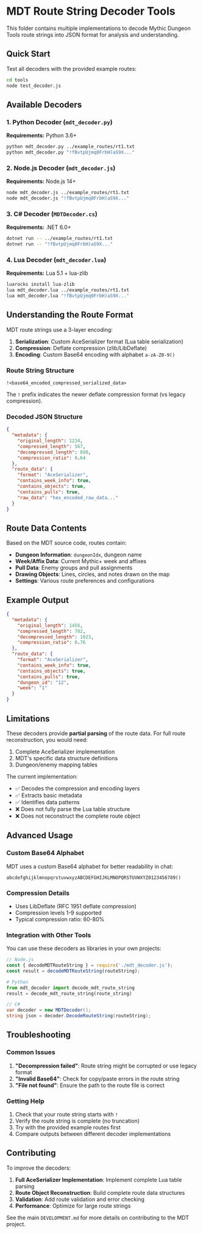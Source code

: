 # MDT Route String Decoder Tools

This folder contains multiple implementations to decode Mythic Dungeon Tools route strings into JSON format for analysis and understanding.

## Quick Start

Test all decoders with the provided example routes:

```bash
cd tools
node test_decoder.js
```

## Available Decoders

### 1. Python Decoder (`mdt_decoder.py`)
**Requirements:** Python 3.6+
```bash
python mdt_decoder.py ../example_routes/rt1.txt
python mdt_decoder.py "!fBvtpUjmq0FrbH)aS9X..."
```

### 2. Node.js Decoder (`mdt_decoder.js`)
**Requirements:** Node.js 14+
```bash
node mdt_decoder.js ../example_routes/rt1.txt
node mdt_decoder.js "!fBvtpUjmq0FrbH)aS9X..."
```

### 3. C# Decoder (`MDTDecoder.cs`)
**Requirements:** .NET 6.0+
```bash
dotnet run -- ../example_routes/rt1.txt
dotnet run -- "!fBvtpUjmq0FrbH)aS9X..."
```

### 4. Lua Decoder (`mdt_decoder.lua`)
**Requirements:** Lua 5.1 + lua-zlib
```bash
luarocks install lua-zlib
lua mdt_decoder.lua ../example_routes/rt1.txt
lua mdt_decoder.lua "!fBvtpUjmq0FrbH)aS9X..."
```

## Understanding the Route Format

MDT route strings use a 3-layer encoding:

1. **Serialization**: Custom AceSerializer format (Lua table serialization)
2. **Compression**: Deflate compression (zlib/LibDeflate)
3. **Encoding**: Custom Base64 encoding with alphabet `a-zA-Z0-9()`

### Route String Structure

```
!<base64_encoded_compressed_serialized_data>
```

The `!` prefix indicates the newer deflate compression format (vs legacy compression).

### Decoded JSON Structure

```json
{
  "metadata": {
    "original_length": 1234,
    "compressed_length": 567,
    "decompressed_length": 890,
    "compression_ratio": 0.64
  },
  "route_data": {
    "format": "AceSerializer",
    "contains_week_info": true,
    "contains_objects": true,
    "contains_pulls": true,
    "raw_data": "hex_encoded_raw_data..."
  }
}
```

## Route Data Contents

Based on the MDT source code, routes contain:

- **Dungeon Information**: `dungeonIdx`, dungeon name
- **Week/Affix Data**: Current Mythic+ week and affixes
- **Pull Data**: Enemy groups and pull assignments
- **Drawing Objects**: Lines, circles, and notes drawn on the map
- **Settings**: Various route preferences and configurations

## Example Output

```json
{
  "metadata": {
    "original_length": 1456,
    "compressed_length": 782,
    "decompressed_length": 1023,
    "compression_ratio": 0.76
  },
  "route_data": {
    "format": "AceSerializer",
    "contains_week_info": true,
    "contains_objects": true,
    "contains_pulls": true,
    "dungeon_id": "12",
    "week": "1"
  }
}
```

## Limitations

These decoders provide **partial parsing** of the route data. For full route reconstruction, you would need:

1. Complete AceSerializer implementation
2. MDT's specific data structure definitions
3. Dungeon/enemy mapping tables

The current implementation:
- ✅ Decodes the compression and encoding layers
- ✅ Extracts basic metadata
- ✅ Identifies data patterns
- ❌ Does not fully parse the Lua table structure
- ❌ Does not reconstruct the complete route object

## Advanced Usage

### Custom Base64 Alphabet

MDT uses a custom Base64 alphabet for better readability in chat:
```
abcdefghijklmnopqrstuvwxyzABCDEFGHIJKLMNOPQRSTUVWXYZ0123456789()
```

### Compression Details

- Uses LibDeflate (RFC 1951 deflate compression)
- Compression levels 1-9 supported
- Typical compression ratio: 60-80%

### Integration with Other Tools

You can use these decoders as libraries in your own projects:

```javascript
// Node.js
const { decodeMDTRouteString } = require('./mdt_decoder.js');
const result = decodeMDTRouteString(routeString);
```

```python
# Python
from mdt_decoder import decode_mdt_route_string
result = decode_mdt_route_string(route_string)
```

```csharp
// C#
var decoder = new MDTDecoder();
string json = decoder.DecodeRouteString(routeString);
```

## Troubleshooting

### Common Issues

1. **"Decompression failed"**: Route string might be corrupted or use legacy format
2. **"Invalid Base64"**: Check for copy/paste errors in the route string
3. **"File not found"**: Ensure the path to the route file is correct

### Getting Help

1. Check that your route string starts with `!`
2. Verify the route string is complete (no truncation)
3. Try with the provided example routes first
4. Compare outputs between different decoder implementations

## Contributing

To improve the decoders:

1. **Full AceSerializer Implementation**: Implement complete Lua table parsing
2. **Route Object Reconstruction**: Build complete route data structures
3. **Validation**: Add route validation and error checking
4. **Performance**: Optimize for large route strings

See the main `DEVELOPMENT.md` for more details on contributing to the MDT project.
